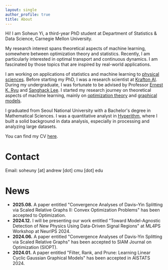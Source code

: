 ```yaml
---
layout: single
author_profile: true
title: About
---
```

Hi! I am Soheun Yi, a third-year PhD student at Department of Statistics & Data Science, Carnegie Mellon University.

My research interest spans theoretical aspects of machine learning, somewhere between optimization theory and statistics.
Recently, I am particularly interested in optimal transport and continuous dynamics.
I am fascinated by those topics that are inspired by real-world applications.

I am working on applications of statistics and machine learning to [physical sciences][yialisonkuusela2024ml4ps].
Before starting my PhD, I was a research scientist at [Krafton AI][kraftonai].
During my undergraduate, I was fortunate to be advised by Professor [Ernest K. Ryu][Ryu] and [Sanghack Lee][Lee].
I started my research journey on theoretical aspects of machine learning, mainly on [optimization theory][yileeryu2024siopt] and [graphical models][yilee2024aistats].

I graduated from Seoul National University with a Bachelor's degree in Mathematical Sciences.
I was a quantitative analyst in [Hyperithm][hyperithm], where I built a solid background in data analysis, especially in processing and analyzing large datasets. 

You can find my CV [here](../assets/soheunyi_cv.pdf). 

# Contact
Email: soheuny [at] andrew [dot] cmu [dot] edu

# News

- **2025.08.** A paper entitled "Convergence Analyses of Davis–Yin Splitting via Scaled Relative Graphs II: Convex Optimization Problems" has been accepted to Optimization.
- **2024.12.** I will be presenting our work entitled "Toward Model-Agnostic Detection of New Physics Using Data-Driven Signal Regions" at ML4PS Workshop at NeurIPS 2024.
- **2024.06.** A paper entitled "Convergence Analyses of Davis-Yin Splitting via Scaled Relative Graphs" has been accepted to SIAM Journal on Optimization (SIOPT).
- **2024.01.** A paper entitled "Filter, Rank, and Prune: Learning Linear Cyclic Gaussian Graphical Models" has been accepted in AISTATS 2024. 

[Ryu]: https://ernestryu.com/
[Lee]: https://www.sanghacklee.me/
[linkedin]: https://www.linkedin.com/in/soheun-yi-b7a923210/
[twitter]: https://twitter.com/isoheun
[hyperithm]: https://hyperithm.com/
[yilee2024aistats]: https://proceedings.mlr.press/v238/yi24a.html
[yileeryu2024siopt]: https://arxiv.org/abs/2207.04015
[yialisonkuusela2024ml4ps]: https://arxiv.org/abs/2409.06960
[kraftonai]: https://www.krafton.ai/en/